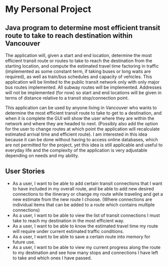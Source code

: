 # My Personal Project

## Java program to determine most efficient transit route to take to reach destination within Vancouver

The application will, given a start and end location, determine the most efficient transit route or routes to take to
reach the destination from the starting location, and compute the estimated travel time factoring in traffic
(implemented as some constant term, if taking buses or long waits are required), as well as train/bus schedules
and capacity of vehicles. This application will be limited to the public transit network only with only major bus routes
implemented. All subway routes will be implemented. Addresses will not be implemented (for now) so start and end
locations will be given in terms of distance relative to a transit stop/connection point. 

This application can be used by anyone living in Vancouver who wants to determine the most efficient transit route to 
take to get to a destination, and when it is complete the GUI will show the user where they are within the network and
where they are headed to next. (Possibly also add the option for the user to change routes at which point the
application will recalculate estimated arrival time and efficient route). I am interested in this idea because it can be
done without having to access online databases, which are not permitted for the project, yet this idea is still
applicable and useful to everyday life and the complexity of the application is very adjustable depending on needs and 
my ability. 

## User Stories

- As a user, I want to be able to add certain transit connections that I want to have included in my overall route,
and be able to add new desired connections to the itinerary or change my route while traveling and get a new estimate
from the new route I choose. (Where connections are individual items that can be added to a route which contains
multiple connections)
- As a user, I want to be able to view the list of transit connections I must take to reach my destination in the most
efficient way.
- As a user, I want to be able to know the estimated travel time my route will require under current estimated traffic
conditions.
- As a user, I want to be able to save a certain route into memory for future use. 
- As a user, I want to be able to view my current progress along the route to my destination and see how many stops and
connections I have left to take and which ones I have passed.
